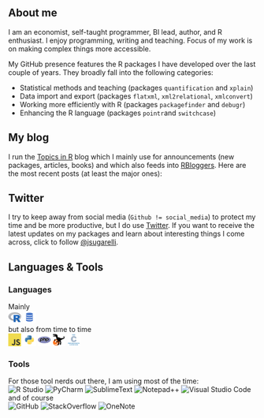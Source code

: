 ## About me

I am an economist, self-taught programmer, BI lead, author, and R enthusiast. I enjoy programming, writing and teaching. Focus of my work is on making complex things more accessible.

My GitHub presence features the R packages I have developed over the last couple of years. They broadly fall into the following categories:
* Statistical methods and teaching (packages `quantification` and `xplain`)
* Data import and export (packages `flatxml`, `xml2relational`, `xmlconvert`)
* Working more efficiently with R (packages `packagefinder` and `debugr`)
* Enhancing the R language (packages `pointr`and `switchcase`)

## My blog

I run the [Topics in R](https://topics-in-r.blogspot.de/) blog which I mainly use for announcements (new packages, articles, books) and which also feeds into [RBloggers](https://www.r-bloggers.com/). Here are the most recent posts (at least the major ones):
<!-- BLOG-POST-LIST:START -->
<!-- BLOG-POST-LIST:END -->

## Twitter

I try to keep away from social media (`Github != social_media`) to protect my time and be more productive, but I do use [Twitter](https://twitter.com/jsugarelli). If you want to  receive the latest updates on my packages and learn about interesting things I come across, click to follow [@jsugarelli](https://twitter.com/jsugarelli).

## Languages & Tools

### Languages
Mainly<br/>
<img width="26px" alt="R" src="https://raw.githubusercontent.com/github/explore/80688e429a7d4ef2fca1e82350fe8e3517d3494d/topics/r/r.png" />
<img width="26px" alt="SQL" src="https://raw.githubusercontent.com/github/explore/80688e429a7d4ef2fca1e82350fe8e3517d3494d/topics/sql/sql.png" />
<br/>but also from time to time<br/>
<img width="26px" alt="JavaScript" src="https://raw.githubusercontent.com/github/explore/80688e429a7d4ef2fca1e82350fe8e3517d3494d/topics/javascript/javascript.png" />
<img width="26px" alt="Python" src="https://raw.githubusercontent.com/github/explore/80688e429a7d4ef2fca1e82350fe8e3517d3494d/topics/python/python.png" />
<img width="26px" alt="PHP" src="https://raw.githubusercontent.com/github/explore/ccc16358ac4530c6a69b1b80c7223cd2744dea83/topics/php/php.png" />
<img width="26px" alt="Perl" src="https://raw.githubusercontent.com/github/explore/80688e429a7d4ef2fca1e82350fe8e3517d3494d/topics/perl/perl.png" />
<img width="26px" alt="C/C++" src="https://raw.githubusercontent.com/github/explore/80688e429a7d4ef2fca1e82350fe8e3517d3494d/topics/c/c.png" />

### Tools
For those tool nerds out there, I am using most of the time:<br/>
<img width="26px" alt="R Studio" src="https://simpleicons.org/icons/rstudio.svg" />
<img width="26px" alt="PyCharm" src="https://simpleicons.org/icons/pycharm.svg" />
<img width="26px" alt="SublimeText" src="https://simpleicons.org/icons/sublimetext.svg" />
<img width="26px" alt="Notepad++" src="https://simpleicons.org/icons/notepadplusplus.svg" />
<img width="26px" alt="Visual Studio Code" src="https://simpleicons.org/icons/visualstudiocode.svg" />
</br>
and of course <br/>
<img width="26px" alt="GitHub" src="https://simpleicons.org/icons/github.svg" />
<img width="26px" alt="StackOverflow" src="https://simpleicons.org/icons/stackoverflow.svg" />
<img width="26px" alt="OneNote" src="https://simpleicons.org/icons/onenote.svg" />